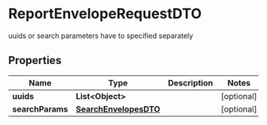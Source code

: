 

# ReportEnvelopeRequestDTO

uuids or search parameters have to specified separately

## Properties

| Name | Type | Description | Notes |
|------------ | ------------- | ------------- | -------------|
|**uuids** | **List&lt;Object&gt;** |  |  [optional] |
|**searchParams** | [**SearchEnvelopesDTO**](SearchEnvelopesDTO.md) |  |  [optional] |



